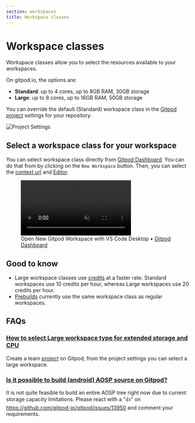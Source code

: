 ```yaml
---
section: workspaces
title: Workspace classes
---
```


<script context="module">
  export const prerender = true;
</script>

# Workspace classes

Workspace classes allow you to select the resources available to your workspaces.

On gitpod.io, the options are:

- **Standard**: up to 4 cores, up to 8GB RAM, 30GB storage
- **Large**: up to 8 cores, up to 16GB RAM, 50GB storage

You can override the default (Standard) workspace class in the [Gitpod project](/docs/configure/projects) settings for your repository.

![Project Settings](../../../static/images/docs/project-settings.png)

## Select a workspace class for your workspace

You can select workspace class directly from [Gitpod Dashboard](https://gitpod.io/workspaces). You can do that from by clicking on the `New Workspace` button. Then, you can select the [context url](/docs/introduction/learn-gitpod/context-url) and [Editor](/docs/references/ides-and-editors).

<figure>
<video onloadstart="this.playbackRate = 1.5;" controls playsinline autoplay loop muted class="shadow-medium w-full rounded-xl max-w-2xl mt-x-small" alt="Start Gitpod new workspace with options" src="/images/docs/new-workspace-start-with-options.webm" type="video/webm"></video>
    <figcaption>Open New Gitpod Workspace with VS Code Desktop • <a href="https://gitpod.io/workspaces">Gitpod Dashboard</a></figcaption>
</figure>

## Good to know

- Large workspace classes use [credits](/docs/configure/billing#credits) at a faster rate. Standard workspaces use 10 credits per hour, whereas Large workspaces use 20 credits per hour.
- [Prebuilds](/docs/configure/projects/prebuilds) currently use the same workspace class as regular workspaces.

## FAQs

### [How to select Large workspace type for extended storage and CPU](https://discord.com/channels/816244985187008514/1061902096389111849)

<!-- DISCORD_BOT_FAQ - DO NOT REMOVE -->

Create a team [project](/docs/configure/projects) on Gitpod, from the project settings you can select a large workspace.

### [Is it possible to build (android) AOSP source on Gitpod?](https://discord.com/channels/816244985187008514/1055454782908792843)

<!-- DISCORD_BOT_FAQ - DO NOT REMOVE -->

It is not quite feasible to build an entire AOSP tree right now due to current storage capacity limitations. Please react with a "👍" on https://github.com/gitpod-io/gitpod/issues/13950 and comment your requirements.
